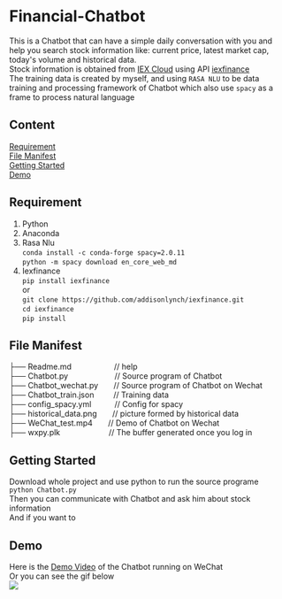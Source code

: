 # Financial-Chatbot
This is a Chatbot that can have a simple daily conversation with you and help you search stock information like: current price, latest market cap, today's volume and historical data.<br>
Stock information is obtained from [IEX Cloud](https://iexcloud.io/) using API [iexfinance](https://addisonlynch.github.io/iexfinance/devel/)<br>
The training data is created by myself, and using `RASA NLU` to be data training and processing framework of Chatbot which also use `spacy` as a frame to process natural language<br>
## Content
[Requirement](#requirement)<br>
[File Manifest](#file-manifest)<br>
[Getting Started](#getting-started)<br>
[Demo](#demo)<br>

## Requirement
1. Python<br>
2. Anaconda<br>
3. Rasa Nlu<br>`conda install -c conda-forge spacy=2.0.11`<br>`python -m spacy download en_core_web_md`<br>
4. Iexfinance<br>`pip install iexfinance`<br>or<br>`git clone https://github.com/addisonlynch/iexfinance.git`<br>
`cd iexfinance`<br>
`pip install`<br>

## File Manifest
├── Readme.md&emsp;&emsp;&emsp;&emsp;&emsp;&ensp;// help<br>
├── Chatbot.py&emsp;&emsp;&emsp;&emsp;&emsp;&emsp;// Source program of Chatbot<br>
├── Chatbot_wechat.py&emsp;&emsp;// Source program of Chatbot on Wechat<br>
├── Chatbot_train.json&emsp;&emsp;&ensp;// Training data<br>
├── config_spacy.yml&emsp;&emsp;&emsp;// Config for spacy<br>
├── historical_data.png&emsp;&emsp;// picture formed by historical data<br>
├── WeChat_test.mp4&emsp;&emsp;// Demo of Chatbot on Wechat<br>
├── wxpy.plk &emsp;&emsp;&emsp;&emsp;&emsp;&emsp;// The buffer generated once you log in<br>

## Getting Started
Download whole project and use python to run the source programe<br>
`python Chatbot.py`<br>
Then you can communicate with Chatbot and ask him about stock information<br>
And if you want to 

## Demo
Here is the [Demo Video](https://github.com/dmmlcloud/Financial-Chatbot/blob/master/ChatBot/WeChat_test.mp4) of the Chatbot running on WeChat<br>
Or you can see the gif below<br>
![](https://github.com/dmmlcloud/Financial-Chatbot/blob/master/ChatBot/demo.gif)
